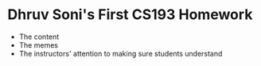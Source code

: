 # Dhruv Soni's First CS193 Homework

- The content
- The memes
- The instructors' attention to making sure students understand

